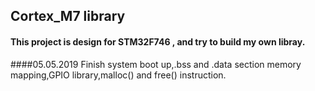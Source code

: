 ## Cortex_M7 library 

#### This project is design for STM32F746 , and try to build my own libray.

####05.05.2019
Finish system boot up,.bss and .data section memory mapping,GPIO library,malloc() and free() instruction.
